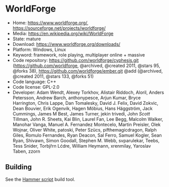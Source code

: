 # WorldForge

- Home: https://www.worldforge.org/, https://sourceforge.net/projects/worldforge/
- Media: https://en.wikipedia.org/wiki/WorldForge
- State: mature
- Download: https://www.worldforge.org/downloads/
- Platform: Windows, Linux
- Keyword: framework, role playing, multiplayer online + massive
- Code repository: https://github.com/worldforge/cyphesis.git (https://github.com/worldforge, @archived, @created 2011, @stars 95, @forks 38), https://github.com/worldforge/ember.git @add (@archived, @created 2011, @stars 133, @forks 51)
- Code language: C++
- Code license: GPL-2.0
- Developer: Adam Wendt, Alexey Torkhov, Alistair Riddoch, Aloril, Anders Petersson, Andrew Barch, anthonypesce, Arjun Kumar, Bryce Harrington, Chris Lappe, Dan Tomalesky, David J. Felix, David Zokvic, Dean Bouvier, Erik Ogenvik, Hagen Möbius, Hans Häggström, Jack Cummings, James M Best, James Turner, jekin trivedi, John  _Scott_  Tillman, John R. Sheets, Kai Blin, Laurel Fan, Lee Begg, Malcolm Walker, Manohar Vanga, Manuel A. Fernandez Montecelo, Martin Preisler, Olek Wojnar, Oliver White, patoski, Peter Szücs, pifthemagicdragon, Ralph Giles, Romulo Fernandes, Ryan Deacon, Sal Ferro, Samuel Kogler, Sean Ryan, Shivawn, Simon Goodall, Stephen M. Webb, svparulekar, Teebs, Tess Snider, Torbjřrn Lćdre, William Heymann, xrenmilay, Yaroslav Taben, zzorn

## Building

See the [Hammer script](https://github.com/worldforge/hammer) build tool.
